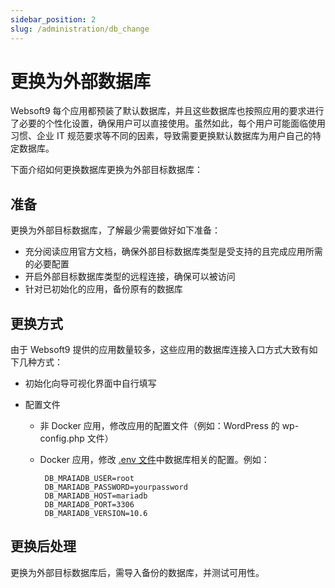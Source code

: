 ```yaml
---
sidebar_position: 2
slug: /administration/db_change
---
```


# 更换为外部数据库

Websoft9 每个应用都预装了默认数据库，并且这些数据库也按照应用的要求进行了必要的个性化设置，确保用户可以直接使用。虽然如此，每个用户可能面临使用习惯、企业 IT 规范要求等不同的因素，导致需要更换默认数据库为用户自己的特定数据库。  

下面介绍如何更换数据库更换为外部目标数据库：  

## 准备

更换为外部目标数据库，了解最少需要做好如下准备：

* 充分阅读应用官方文档，确保外部目标数据库类型是受支持的且完成应用所需的必要配置
* 开启外部目标数据库类型的远程连接，确保可以被访问
* 针对已初始化的应用，备份原有的数据库

## 更换方式

由于 Websoft9 提供的应用数量较多，这些应用的数据库连接入口方式大致有如下几种方式：

* 初始化向导可视化界面中自行填写

* 配置文件

   - 非 Docker 应用，修改应用的配置文件（例如：WordPress 的 wp-config.php 文件）

   - Docker 应用，修改 [.env 文件](../administrator/parameter)中数据库相关的配置。例如：
     ```
      DB_MRAIADB_USER=root
      DB_MARIADB_PASSWORD=yourpassword
      DB_MARIADB_HOST=mariadb
      DB_MARIADB_PORT=3306
      DB_MARIADB_VERSION=10.6
     ```

## 更换后处理

更换为外部目标数据库后，需导入备份的数据库，并测试可用性。  




